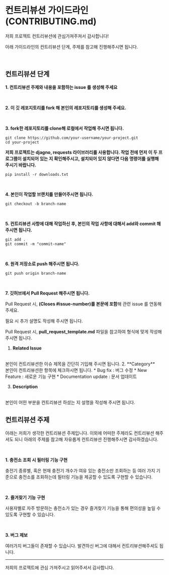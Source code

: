 # 컨트리뷰션 가이드라인 (CONTRIBUTING.md)

저희 프로젝트 컨트리뷰션에 관심가져주져서 감사합니다! 

아래 가이드라인의 컨트리뷰션 단계, 주제를 참고해 진행해주시면 됩니다.

<br>

## 컨트리뷰션 단계

**1. 컨트리뷰션 주제와 내용을 포함하는 issue 를 생성해 주세요**

<br>

**2. 이 깃 레포지토리를 fork 해 본인의 레포지토리를 생성해 주세요.**

<br>

**3. fork한 레포지토리를 clone해 로컬에서 작업해 주시면 됩니다.**

```
git clone https://github.com/your-username/your-project.git
cd your-project
```


**저희 프로젝트는 djagno, requests 라이브러리를 사용합니다. 작업 전에 먼저 이 두 프로그램이 설치되어 있는 지 확인해주시고, 설치되어 있지 않다면 다음 명령어를 실행해 주시기 바랍니다.**

```
pip install -r downloads.txt
```

<br>

**4. 본인이 작업할 브랜치를 만들어주시면 됩니다.**

```
git checkout -b branch-name
```

<br>

**5. 컨트리뷰션 사항에 대해 작업하신 후, 본인의 작업 사항에 대해서 add와 commit 해주시면 됩니다.**

```
git add .
git commit -m "commit-name"
```

<br>

**6. 원격 저장소로 push 해주시면 됩니다.**

```
git push origin branch-name
```

<br>

**7. 깃허브에서 Pull Request 해주시면 됩니다.**

Pull Request 시, **(Closes #issue-number)를 본문에 포함**해 관련 issue 를 연동해 주세요.

필요 시 추가 설명도 작성해 주시면 됩니다.

Pull Request 시, **pull_request_template.md** 파일을 참고하여 형식에 맞게 작성해 주시면 됩니다.

1. **Related Issue**
<br>
본인이 컨트리뷰션한 이슈 제목을 간단히 기입해 주시면 됩니다.
2. **Category**
<br>
본인이 컨트리뷰션한 항목에 체크하시면 됩니다.
* Bug fix : 버그 수정
* New Feature : 새로운 기능 구현
* Documentation update : 문서 업데이트

3. **Description**
<br>
본인이 어떤 부분을 컨트리뷰션 하셨는 지 설명을 작성해 주시면 됩니다.

<br>

## 컨트리뷰션 주제

아래는 저희가 생각한 컨트리뷰션 주제입니다. 이외에 어떠한 주제라도 컨트리뷰션 해주셔도 되니 아래의 주제를 참고해 자유롭게 컨트리뷰션 진행해주시면 감사하겠습니다.

<br>

**1. 충전소 조회 시 필터링 기능 구현**

충전기 종류별, 혹은 현재 충전기 개수가 여유 있는 충전소만 조회하는 등 여러 가지 기준으로 충전소를 조회하는데 필터링 기능을 제공할 수 있도록 구현할 수 있습니다.

<br>

**2. 즐겨찾기 기능 구현**

사용자별로 자주 방문하는 충전소가 있는 경우 즐겨찾기 기능을 통해 편의성을 높일 수 있도록 구현할 수 있습니다.

<br>

**3. 버그 제보**

여러가지 버그들이 존재할 수 있습니다. 발견하신 버그에 대해서 컨트리뷰션해주셔도 됩니다.

-----

저희의 프로젝트에 관심 가져주시고 읽어주셔서 감사합니다.
